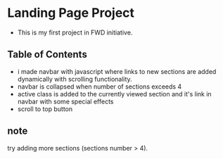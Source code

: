 # Landing Page Project
- This is my first project in FWD initiative.

## Table of Contents
- i made navbar with javascript where links to new sections are added dynamically with scrolling functionality.
- navbar is collapsed when number of sections exceeds 4 
- active class is added to the currently viewed section and it's link in navbar with some special effects
- scroll to top button

## note
try adding more sections (sections number > 4).